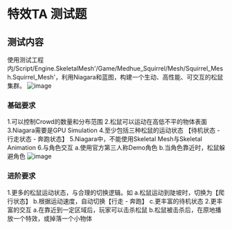 # 特效TA 测试题
## 测试内容
使用测试工程内/Script/Engine.SkeletalMesh'/Game/Medhue_Squirrel/Mesh/Squirrel_Mesh.Squirrel_Mesh'，利用Niagara和蓝图，构建一个生动、高性能、可交互的松鼠集群。
![image](https://github.com/user-attachments/assets/aca83a29-0746-4b07-b7f4-da5bc4d174d1)


### 基础要求
1.可以控制Crowd的数量和分布范围
2.松鼠可以运动在高低不平的物体表面
3.Niagara需要是GPU Simulation
4.至少包括三种松鼠的运动状态 【待机状态 - 行走状态 - 奔跑状态】 
5.Niagara中，不能使用Skeletal Mesh与Skeletal Animation
6.与角色交互
a.使用官方第三人称Demo角色
b.当角色靠近时，松鼠躲避角色
![image](https://github.com/user-attachments/assets/a0d4937c-6912-4ded-89f7-c02e25a6002c)


### 进阶要求	
1.更多的松鼠运动状态，与合理的切换逻辑。如
a.松鼠运动到陡坡时，切换为【爬行状态】
b.根据运动速度，自动切换【行走 - 奔跑】
c.更丰富的待机状态
2.更丰富的交互
a.在靠近到一定区域后，玩家可以击杀松鼠
b.松鼠被击杀后，在原地播放一个特效，或掉落一个小物体




